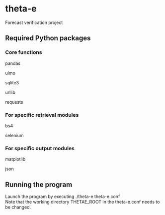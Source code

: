 # theta-e

Forecast verification project

## Required Python packages

### Core functions
pandas

ulmo

sqlite3

urllib

requests


### For specific retrieval modules
bs4

selenium

### For specific output modules
matplotlib

json

## Running the program

Launch the program by executing ./theta-e theta-e.conf  
Note that the working directory THETAE_ROOT in the theta-e.conf needs to be changed.
